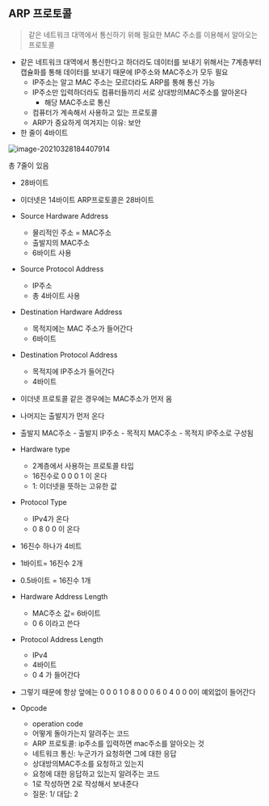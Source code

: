 ## ARP 프로토콜

> 같은 네트워크 대역에서 통신하기 위해 필요한 MAC 주소를 이용해서 알아오는 프로토콜

- 같은 네트워크 대역에서 통신한다고 하더라도 데이터를 보내기 위해서는 7계층부터 캡슐화를 통해 데이터를 보내기 때문에 IP주소와 MAC주소가 모두 필요
  - IP주소는 알고 MAC 주소는 모르더라도 ARP를 통해 통신 가능
  - IP주소만 입력하더라도 컴퓨터들끼리 서로 상대방의MAC주소를 알아온다
    - 해당 MAC주소로 통신
  - 컴퓨터가 계속해서 사용하고 있는 프로토콜
  - ARP가 중요하게 여겨지는 이유: 보안
- 한 줄이 4바이트

![image-20210328184407914](C:\Users\MIN\AppData\Roaming\Typora\typora-user-images\image-20210328184407914.png)

총 7줄이 있음

- 28바이트
- 이더넷은 14바이트 ARP프로토콜은 28바이트
- Source Hardware Address
  - 물리적인 주소 = MAC주소
  - 출발지의 MAC주소 
  - 6바이트 사용
- Source Protocol Address
  - IP주소
  - 총 4바이트 사용
- Destination Hardware Address
  - 목적지에는 MAC 주소가 들어간다
  - 6바이트
- Destination Protocol Address
  - 목적지에 IP주소가 들어간다
  - 4바이트
- 이더넷 프로토콜 같은 경우에는 MAC주소가 먼저 옴
- 나머지는 출발지가 먼저 온다
- 출발지 MAC주소 - 출발지 IP주소 - 목적지 MAC주소 - 목적지 IP주소로 구성됨
- Hardware type
  - 2계층에서 사용하는 프로토콜 타입
  - 16진수로 0 0 0 1 이 온다
  - 1: 이더넷을 뜻하는 고유한 값
- Protocol Type
  - IPv4가 온다
  - 0 8 0 0 이 온다
- 16진수 하나가 4비트
- 1바이트= 16진수 2개
- 0.5바이트 = 16진수 1개
- Hardware Address Length
  - MAC주소 값= 6바이트
  - 0 6 이라고 쓴다
- Protocol Address Length
  - IPv4
  - 4바이트
  - 0 4 가 들어간다
- 그렇기 때문에 항상 앞에는 0 0 0 1 0 8 0 0 0 6 0 4 0 0 0이 예외없이 들어간다

- Opcode

  - operation code
  - 어떻게 돌아가는지 알려주는 코드
  - ARP 프로토콜: ip주소를 입력하면 mac주소를 알아오는 것
  - 네트워크 통신: 누군가가 요청하면 그에 대한 응답
  - 상대방의MAC주소를 요청하고 있는지
  - 요청에 대한 응답하고 있는지 알려주는 코드
  - 1로 작성하면 2로 작성해서 보내준다
  - 질문: 1/ 대답: 2

  

